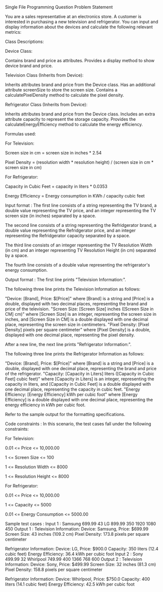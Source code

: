 Single File Programming Question
Problem Statement



You are a sales representative at an electronics store. A customer is interested in purchasing a new television and refrigerator. You can input and display information about the devices and calculate the following relevant metrics:



Class Descriptions:



Device Class:

Contains brand and price as attributes.
Provides a display method to show device brand and price.


Television Class (Inherits from Device):

Inherits attributes brand and price from the Device class.
Has an additional attribute screenSize to store the screen size.
Contains a calculatePixelDensity method to calculate the pixel density.


Refrigerator Class (Inherits from Device):

Inherits attributes brand and price from the Device class.
Includes an extra attribute capacity to represent the storage capacity.
Provides the calculateEnergyEfficiency method to calculate the energy efficiency.


Formulas used:



For Television:

Screen size in cm = screen size in inches * 2.54

Pixel Density = (resolution width * resolution height) / (screen size in cm * screen size in cm)



For Refrigerator:

Capacity in Cubic Feet = capacity in liters * 0.0353

Energy Efficiency = Energy consumption in KWh / capacity cubic feet

Input format :
The first line consists of a string representing the TV brand, a double value representing the TV price, and an integer representing the TV screen size (in inches) separated by a space.

The second line consists of a string representing the Refridgerator brand, a double value representing the Refridgerator price, and an integer representing the Refridgerator capacity separated by a space.

The third line consists of an integer representing the TV Resolution Width (in cm) and an integer representing TV Resolution Height (in cm) separated by a space.

The fourth line consists of a double value representing the refrigerator's energy consumption.

Output format :
The first line prints "Television Information:".

The following three line prints the Television Information as follows:



"Device: [Brand], Price: $[Price]" where [Brand] is a string and [Price] is a double, displayed with two decimal places, representing the brand and price of the television.
"Screen Size: [Screen Size] inches ([Screen Size in CM] cm)" where [Screen Size] is an integer, representing the screen size in inches, and [Screen Size in CM] is a double displayed with one decimal place, representing the screen size in centimeters.
"Pixel Density: [Pixel Density] pixels per square centimeter" where [Pixel Density] is a double, displayed with one decimal place, representing the pixel density.


After a new line, the next line prints "Refrigerator Information:".

The following three line prints the Refrigerator Information as follows:



"Device: [Brand], Price: $[Price]" where [Brand] is a string and [Price] is a double, displayed with one decimal place, representing the brand and price of the refrigerator.
"Capacity: [Capacity in Liters] liters ([Capacity in Cubic Feet] cubic feet)" where [Capacity in Liters] is an integer, representing the capacity in liters, and [Capacity in Cubic Feet] is a double displayed with one decimal place, representing the capacity in cubic feet.
"Energy Efficiency: [Energy Efficiency] kWh per cubic foot" where [Energy Efficiency] is a double displayed with one decimal place, representing the energy efficiency in kWh per cubic foot.


Refer to the sample output for the formatting specifications.

Code constraints :
In this scenario, the test cases fall under the following constraints:

For Television:

0.01 <= Price <= 10,000.00

1 <= Screen Size <= 100

1 <= Resolution Width <= 8000

1 <= Resolution Height <= 8000



For Refrigerator:

0.01 <= Price <= 10,000.00

1 <= Capacity <= 5000

0.01 <= Energy Consumption <= 5000.00

Sample test cases :
Input 1 :
Samsung 699.99 43
LG 899.99 350
1920 1080
450
Output 1 :
Television Information:
Device: Samsung, Price: $699.99
Screen Size: 43 inches (109.2 cm)
Pixel Density: 173.8 pixels per square centimeter

Refrigerator Information:
Device: LG, Price: $900.0
Capacity: 350 liters (12.4 cubic feet)
Energy Efficiency: 36.4 kWh per cubic foot
Input 2 :
Sony 499.99 32
Whirlpool 749.99 400
1366 768
600
Output 2 :
Television Information:
Device: Sony, Price: $499.99
Screen Size: 32 inches (81.3 cm)
Pixel Density: 158.8 pixels per square centimeter

Refrigerator Information:
Device: Whirlpool, Price: $750.0
Capacity: 400 liters (14.1 cubic feet)
Energy Efficiency: 42.5 kWh per cubic foot